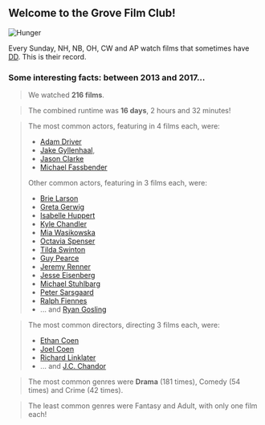 ## Welcome to the Grove Film Club!

![Hunger](http://3.bp.blogspot.com/-4D39tr1ppW4/U77gdu3cj1I/AAAAAAAAKkI/jbH_1CR3WAA/s1600/H+mopping.bmp)

Every Sunday, NH, NB, OH, CW and AP watch films that sometimes have [DD](https://www.doesthedogdie.com). This is their record.

### Some interesting facts: between 2013 and 2017...

> We watched **216 films**.

> The combined runtime was **16 days**, 2 hours and 32 minutes!

> The most common actors, featuring in 4 films each, were:
> * [Adam Driver](http://www.imdb.com/name/nm3485845/)
> * [Jake Gyllenhaal](http://www.imdb.com/name/nm0350453/), 
> * [Jason Clarke](http://www.imdb.com/name/nm0164809/)
> * [Michael Fassbender](http://www.imdb.com/name/nm1055413/)
> 
> Other common actors, featuring in 3 films each, were: 
> * [Brie Larson](http://www.imdb.com/name/nm0488953/)
> * [Greta Gerwig](http://www.imdb.com/name/nm1950086/)
> * [Isabelle Huppert](http://www.imdb.com/name/nm0001376/)
> * [Kyle Chandler](https://www.imdb.com/name/nm0151419/)
> * [Mia Wasikowska](http://www.imdb.com/name/nm1985859/)
> * [Octavia Spenser](https://www.imdb.com/name/nm0818055/)
> * [Tilda Swinton](http://www.imdb.com/name/nm0842770/)
> * [Guy Pearce](https://www.imdb.com/name/nm0001602/)
> * [Jeremy Renner](http://www.imdb.com/name/nm0719637/)
> * [Jesse Eisenberg](http://www.imdb.com/name/nm0251986/)
> * [Michael Stuhlbarg](https://www.imdb.com/name/nm0836121/)
> * [Peter Sarsgaard](https://www.imdb.com/name/nm0765597/)
> * [Ralph Fiennes](http://www.imdb.com/name/nm0000146/)
> * ... and [Ryan Gosling](https://www.imdb.com/name/nm0331516/)

> The most common directors, directing 3 films each, were:
> * [Ethan Coen](https://www.imdb.com/name/nm0001053/)
> * [Joel Coen](https://www.imdb.com/name/nm0001054/)
> * [Richard Linklater](https://www.imdb.com/name/nm0000500/)
> * ... and [J.C. Chandor](https://www.imdb.com/name/nm1170855/)

> The most common genres were **Drama** (181 times), Comedy (54 times) and Crime (42 times).

> The least common genres were Fantasy and Adult, with only one film each!